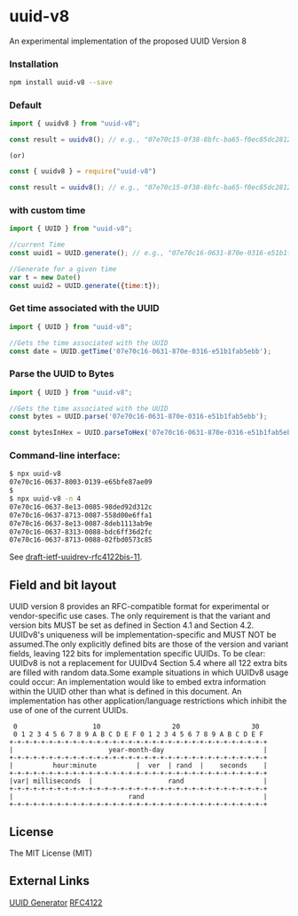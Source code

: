 # uuid-v8
An experimental implementation of the proposed UUID Version 8

### Installation
```bash
npm install uuid-v8 --save
```


### Default
```javascript
import { uuidv8 } from "uuid-v8";

const result = uuidv8(); // e.g., "07e70c15-0f38-8bfc-ba65-f0ec85dc2812"
```
    (or)

```javascript
const { uuidv8 } = require("uuid-v8")

const result = uuidv8(); // e.g., "07e70c15-0f38-8bfc-ba65-f0ec85dc2812"
```




### with custom time
```javascript
import { UUID } from "uuid-v8";

//current Time
const uuid1 = UUID.generate(); // e.g., "07e70c16-0631-870e-0316-e51b1fab5ebb"

//Generate for a given time
var t = new Date()
const uuid2 = UUID.generate({time:t}); 
```

### Get time associated with the UUID
```javascript
import { UUID } from "uuid-v8";

//Gets the time associated with the UUID
const date = UUID.getTime('07e70c16-0631-870e-0316-e51b1fab5ebb'); 

```

### Parse the UUID to Bytes
```javascript
import { UUID } from "uuid-v8";

//Gets the time associated with the UUID
const bytes = UUID.parse('07e70c16-0631-870e-0316-e51b1fab5ebb'); 

const bytesInHex = UUID.parseToHex('07e70c16-0631-870e-0316-e51b1fab5ebb'); 

```


### Command-line interface:

```bash
$ npx uuid-v8
07e70c16-0637-8003-0139-e65bfe87ae09
$
$ npx uuid-v8 -n 4
07e70c16-0637-8e13-0085-98ded92d312c
07e70c16-0637-8713-0087-558d00e6ffa1
07e70c16-0637-8e13-0087-8deb1113ab9e
07e70c16-0637-8313-0088-bdc6ff36d2fc
07e70c16-0637-8713-0088-02fbd0573c85
```

See [draft-ietf-uuidrev-rfc4122bis-11](https://www.ietf.org/archive/id/draft-ietf-uuidrev-rfc4122bis-11.html).

## Field and bit layout

UUID version 8 provides an RFC-compatible format for experimental or vendor-specific use cases. The only requirement is that the variant and version bits MUST be set as defined in Section 4.1 and Section 4.2. UUIDv8's uniqueness will be implementation-specific and MUST NOT be assumed.The only explicitly defined bits are those of the version and variant fields, leaving 122 bits for implementation specific UUIDs. 
To be clear: UUIDv8 is not a replacement for UUIDv4 Section 5.4 where all 122 extra bits are filled with random data.Some example situations in which UUIDv8 usage could occur:
An implementation would like to embed extra information within the UUID other than what is defined in this document.
An implementation has other application/language restrictions which inhibit the use of one of the current UUIDs.

```
 0                   10                  20                  30
 0 1 2 3 4 5 6 7 8 9 A B C D E F 0 1 2 3 4 5 6 7 8 9 A B C D E F
+-+-+-+-+-+-+-+-+-+-+-+-+-+-+-+-+-+-+-+-+-+-+-+-+-+-+-+-+-+-+-+-+
|                        year-month-day                         |
+-+-+-+-+-+-+-+-+-+-+-+-+-+-+-+-+-+-+-+-+-+-+-+-+-+-+-+-+-+-+-+-+
|          hour:minute          |  ver  | rand  |    seconds    |
+-+-+-+-+-+-+-+-+-+-+-+-+-+-+-+-+-+-+-+-+-+-+-+-+-+-+-+-+-+-+-+-+
|var| milliseconds  |                   rand                    |
+-+-+-+-+-+-+-+-+-+-+-+-+-+-+-+-+-+-+-+-+-+-+-+-+-+-+-+-+-+-+-+-+
|                             rand                              |
+-+-+-+-+-+-+-+-+-+-+-+-+-+-+-+-+-+-+-+-+-+-+-+-+-+-+-+-+-+-+-+-+
```


## License

The MIT License (MIT)


## External Links
[UUID Generator](https://uuidgenerator.dev/)
[RFC4122](https://www.ietf.org/archive/id/draft-ietf-uuidrev-rfc4122bis-11.html)

